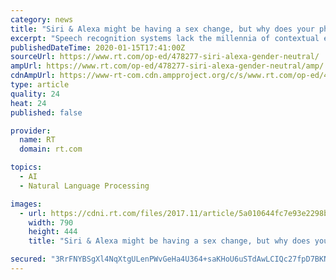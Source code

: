 ```yaml
---
category: news
title: "Siri & Alexa might be having a sex change, but why does your phone’s voice assistant need to be gender-neutral?"
excerpt: "Speech recognition systems lack the millennia of contextual experience. Also on rt.com ‘How can you harass code?’ UN report calling ‘feminine’ Alexa & Siri SEXIST prompts ridicule online Voice user interfaces should enhance us as human beings. Instead, many of us, on many occasions, are forced to slow down our speech, enunciate every ..."
publishedDateTime: 2020-01-15T17:41:00Z
sourceUrl: https://www.rt.com/op-ed/478277-siri-alexa-gender-neutral/
ampUrl: https://www.rt.com/op-ed/478277-siri-alexa-gender-neutral/amp/
cdnAmpUrl: https://www-rt-com.cdn.ampproject.org/c/s/www.rt.com/op-ed/478277-siri-alexa-gender-neutral/amp/
type: article
quality: 24
heat: 24
published: false

provider:
  name: RT
  domain: rt.com

topics:
  - AI
  - Natural Language Processing

images:
  - url: https://cdni.rt.com/files/2017.11/article/5a010644fc7e93e2298b4567.jpg
    width: 790
    height: 444
    title: "Siri & Alexa might be having a sex change, but why does your phone’s voice assistant need to be gender-neutral?"

secured: "3RrFNYBSgXl4NqXtgULenPWvGeHa4U364+saKHoU6uSTdAwLCIQc27fpD7BKNBDDBq/HtYt6oE36oc/M1H5pLwIkY85KFsQybep3M85SoHsdRBwO8zpSio8QsPk5oPkxFgexyJkLcwgeOXnoAQMquCMRx4UaqMx2JYGLdCJr2uwWPy4K7juUp7/rAJXCZoxZg75ccEHq9DmgsaADENAvfncq4wUeMajq4v3LzOsHlvz9H9Y/j+i8sR2UnNWHMYYoGWR2CK6pyB+5tik+6mmVVj1nCYbJVbvPE9eztBdkl7E=;mjLQ7ldkUSgaxfjQjNi6hQ=="
---
```


